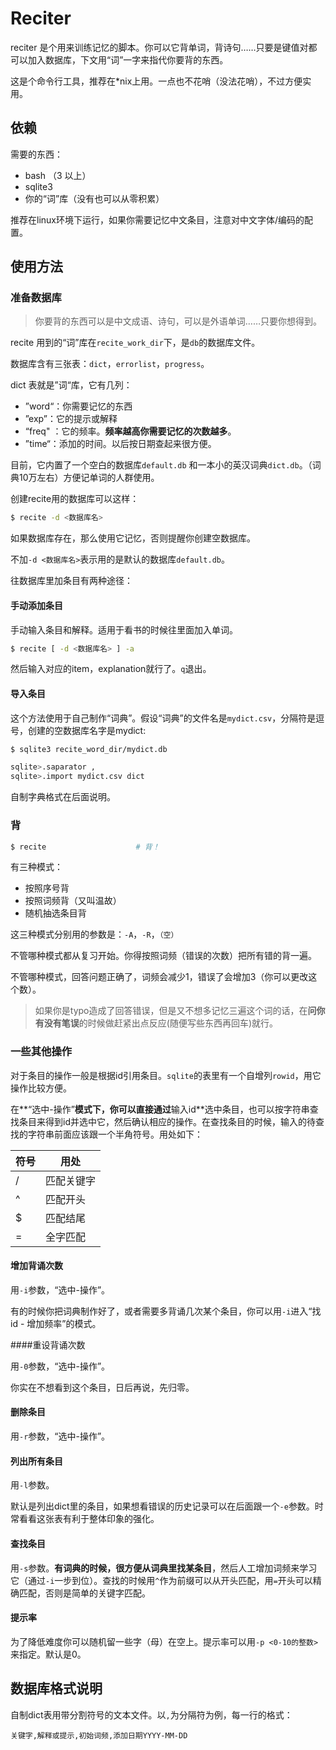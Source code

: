 # Reciter

reciter 是个用来训练记忆的脚本。你可以它背单词，背诗句……只要是键值对都可以加入数据库，下文用“词”一字来指代你要背的东西。

这是个命令行工具，推荐在*nix上用。一点也不花哨（没法花哨），不过方便实用。

## 依赖

需要的东西：

- bash （3 以上）
- sqlite3
- 你的“词”库（没有也可以从零积累）

推荐在linux环境下运行，如果你需要记忆中文条目，注意对中文字体/编码的配置。

## 使用方法

### 准备数据库

>  你要背的东西可以是中文成语、诗句，可以是外语单词……只要你想得到。

recite 用到的“词”库在`recite_work_dir`下，是`db`的数据库文件。

数据库含有三张表：`dict`，`errorlist`，`progress`。

dict 表就是”词“库，它有几列：

- ”word“：你需要记忆的东西
- ”exp”：它的提示或解释
- “freq" ：它的频率。**频率越高你需要记忆的次数越多**。
- ”time“：添加的时间。以后按日期查起来很方便。

目前，它内置了一个空白的数据库`default.db` 和一本小的英汉词典`dict.db`。（词典10万左右）方便记单词的人群使用。

创建recite用的数据库可以这样：

```bash
$ recite -d <数据库名>
```

如果数据库存在，那么使用它记忆，否则提醒你创建空数据库。

不加`-d <数据库名>`表示用的是默认的数据库`default.db`。

往数据库里加条目有两种途径：

#### 手动添加条目

手动输入条目和解释。适用于看书的时候往里面加入单词。

```bash
$ recite [ -d <数据库名> ] -a
```

然后输入对应的item，explanation就行了。`q`退出。

#### 导入条目

这个方法使用于自己制作“词典”。假设“词典”的文件名是`mydict.csv`，分隔符是逗号，创建的空数据库名字是mydict:

```bash
$ sqlite3 recite_word_dir/mydict.db

sqlite>.saparator ,
sqlite>.import mydict.csv dict
```

自制字典格式在后面说明。

### 背

```bash
$ recite 					# 背！

```

有三种模式：

- 按照序号背
- 按照词频背（又叫温故）
- 随机抽选条目背

这三种模式分别用的参数是：`-A`，`-R`，`（空）`

不管哪种模式都从复习开始。你得按照词频（错误的次数）把所有错的背一遍。

不管哪种模式，回答问题正确了，词频会减少1，错误了会增加3（你可以更改这个数）。

>  如果你是typo造成了回答错误，但是又不想多记忆三遍这个词的话，在**问你有没有笔误**的时候做赶紧出点反应(随便写些东西再回车)就行。

### 一些其他操作

对于条目的操作一般是根据id引用条目。`sqlite`的表里有一个自增列`rowid`，用它操作比较方便。

在**“选中-操作”**模式下，你可以直接通过**输入id**选中条目，也可以按字符串查找条目来得到id并选中它，然后确认相应的操作。在查找条目的时候，输入的待查找的字符串前面应该跟一个半角符号。用处如下：

| 符号 | 用处       |
| :--- | ---------- |
| /    | 匹配关键字 |
| ^    | 匹配开头   |
| $    | 匹配结尾   |
| =    | 全字匹配   |

#### 增加背诵次数

用`-i`参数，“选中-操作”。

有的时候你把词典制作好了，或者需要多背诵几次某个条目，你可以用`-i`进入“找id - 增加频率”的模式。

####重设背诵次数

用`-0`参数，“选中-操作”。

你实在不想看到这个条目，日后再说，先归零。

#### 删除条目

用`-r`参数，“选中-操作”。

#### 列出所有条目

用`-l`参数。

默认是列出dict里的条目，如果想看错误的历史记录可以在后面跟一个`-e`参数。时常看看这张表有利于整体印象的强化。

#### 查找条目

用`-s`参数。**有词典的时候，很方便从词典里找某条目**，然后人工增加词频来学习它（通过`-i`一步到位）。查找的时候用`^`作为前缀可以从开头匹配，用`=`开头可以精确匹配，否则是简单的关键字匹配。

#### 提示率

为了降低难度你可以随机留一些字（母）在空上。提示率可以用`-p <0-10的整数>`来指定。默认是0。


## 数据库格式说明

自制dict表用带分割符号的文本文件。以`,`为分隔符为例，每一行的格式：

`关键字,解释或提示,初始词频,添加日期YYYY-MM-DD`

